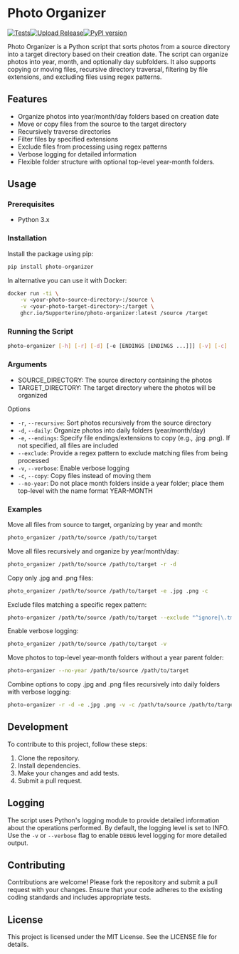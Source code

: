 # Photo Organizer
[![Tests](https://github.com/Supporterino/photo-organizer/actions/workflows/python-package.yml/badge.svg)](https://github.com/Supporterino/photo-organizer/actions/workflows/python-package.yml)[![Upload Release](https://github.com/Supporterino/photo-organizer/actions/workflows/python-publish.yml/badge.svg)](https://github.com/Supporterino/photo-organizer/actions/workflows/python-publish.yml)[![PyPI version](https://badge.fury.io/py/photo-organizer.svg)](https://badge.fury.io/py/photo-organizer)

Photo Organizer is a Python script that sorts photos from a source directory into a target directory based on their creation date. The script can organize photos into year, month, and optionally day subfolders. It also supports copying or moving files, recursive directory traversal, filtering by file extensions, and excluding files using regex patterns.

## Features

* Organize photos into year/month/day folders based on creation date
* Move or copy files from the source to the target directory
* Recursively traverse directories
* Filter files by specified extensions
* Exclude files from processing using regex patterns
* Verbose logging for detailed information
* Flexible folder structure with optional top-level year-month folders.

## Usage

### Prerequisites

* Python 3.x

### Installation

Install the package using pip:

```bash
pip install photo-organizer
```

In alternative you can use it with Docker:

```bash
docker run -ti \
    -v <your-photo-source-directory>:/source \
    -v <your-photo-target-directory>:/target \
    ghcr.io/Supporterino/photo-organizer:latest /source /target
```


### Running the Script

```bash
photo-organizer [-h] [-r] [-d] [-e [ENDINGS [ENDINGS ...]]] [-v] [-c] [--no-year] [--exclude EXCLUDE_PATTERN] source target
```

### Arguments

* SOURCE_DIRECTORY: The source directory containing the photos
* TARGET_DIRECTORY: The target directory where the photos will be organized

Options

* `-r`, `--recursive`: Sort photos recursively from the source directory
* `-d`, `--daily`: Organize photos into daily folders (year/month/day)
* `-e`, `--endings`: Specify file endings/extensions to copy (e.g., .jpg .png). If not specified, all files are included
* `--exclude`: Provide a regex pattern to exclude matching files from being processed
* `-v`, `--verbose`: Enable verbose logging
* `-c`, `--copy`: Copy files instead of moving them
* `--no-year`: Do not place month folders inside a year folder; place them top-level with the name format YEAR-MONTH

### Examples

Move all files from source to target, organizing by year and month:
```bash
photo_organizer /path/to/source /path/to/target
```

Move all files recursively and organize by year/month/day:
```bash
photo_organizer /path/to/source /path/to/target -r -d
```

Copy only .jpg and .png files:
```bash
photo_organizer /path/to/source /path/to/target -e .jpg .png -c
```

Exclude files matching a specific regex pattern:
```bash
photo-organizer /path/to/source /path/to/target --exclude "^ignore|\.tmp$"
```

Enable verbose logging:
```bash
photo_organizer /path/to/source /path/to/target -v
```

Move photos to top-level year-month folders without a year parent folder:
```bash
photo-organizer --no-year /path/to/source /path/to/target
```

Combine options to copy .jpg and .png files recursively into daily folders with verbose logging:
```bash
photo-organizer -r -d -e .jpg .png -v -c /path/to/source /path/to/target
```

## Development

To contribute to this project, follow these steps:

1. Clone the repository.
2. Install dependencies.
3. Make your changes and add tests.
4. Submit a pull request.

## Logging

The script uses Python's logging module to provide detailed information about the operations performed. By default, the logging level is set to INFO. Use the `-v` or `--verbose` flag to enable `DEBUG` level logging for more detailed output.

## Contributing

Contributions are welcome! Please fork the repository and submit a pull request with your changes. Ensure that your code adheres to the existing coding standards and includes appropriate tests.

## License

This project is licensed under the MIT License. See the LICENSE file for details.
